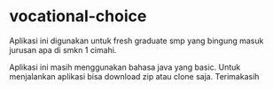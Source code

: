 # vocational-choice

Aplikasi ini digunakan untuk fresh graduate smp yang bingung masuk jurusan apa di smkn 1 cimahi.

Aplikasi ini masih menggunakan bahasa java yang basic.
Untuk menjalankan aplikasi bisa download zip atau clone saja.
Terimakasih
